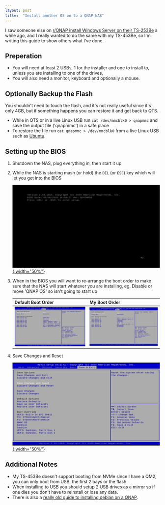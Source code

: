 ```yaml
---
layout: post
title:  "Install another OS on to a QNAP NAS"
---
```

I saw someone else on [r/QNAP install Windows Server on their TS-253Be](https://www.reddit.com/r/qnap/comments/fndgcr/windows_server_2012_and_2016_works_on_ts253be/) a while ago, and I really wanted to do the same with my TS-453Be, so I'm writing this guide to show others what I've done.

## Preperation
* You will need at least 2 USBs, 1 for the installer and one to install to, unless you are installing to one of the drives.
* You will also need a monitor, keyboard and optionally a mouse.

## Optionally Backup the Flash
You shouldn't need to touch the flash, and it's not really useful since it's only 4GB, but if something happens you can restore it and get back to QTS.
* While in QTS or in a live Linux USB run `cat /dev/mmcblk0 > qnapmmc` and save the output file ('qnapmmc') in a safe place
* To restore the file run `cat qnapmmc > /dev/mmcblk0` from a live Linux USB such as [Ubuntu](https://ubuntu.com/download/desktop).

## Setting up the BIOS
1. Shutdown the NAS, plug everything in, then start it up
2. While the NAS is starting mash (or hold) the `DEL` (or `ESC`) key which will let you get into the BIOS

    [![BIOS](/assets/img/QNAP-BIOS.gif){:width="50%"}](/assets/img/QNAP-BIOS.gif)
3. When in the BIOS you will want to re-arrange the boot order to make sure that the NAS will start whatever you are installing, eg. Disable or move 'QNAP OS' so isn't going to start up
    
    Default Boot Order | My Boot Order
    --- | ---
    [![Default Boot Order](/assets/img/QNAP-BIOS1.jpg)](/assets/img/QNAP-BIOS1.jpg) | [![My Boot Order](/assets/img/QNAP-BIOS2.jpg)](/assets/img/QNAP-BIOS2.jpg)
4. Save Changes and Reset

    [![BIOS](/assets/img/QNAP-BIOS3.jpg){:width="50%"}](/assets/img/QNAP-BIOS3.jpg)

## Additional Notes
* My TS-453Be doesn't support booting from NVMe since I have a QM2, you can only boot from USB, the first 2 bays or the flash.
* When installing to USB you should setup 2 USB drives as a mirror so if one dies you don't have to reinstall or lose any data.
* There is also a [really old guide to installing debian on a QNAP](https://wiki.qnap.com/wiki/Debian_Installation_On_QNAP).